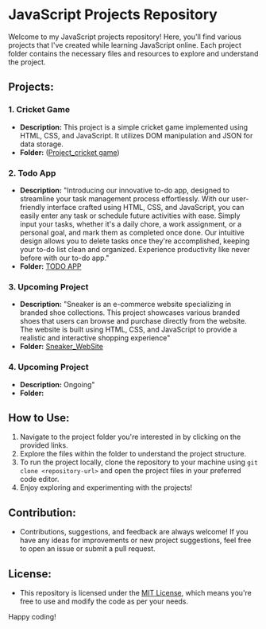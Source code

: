 

# JavaScript Projects Repository

Welcome to my JavaScript projects repository! Here, you'll find various projects that I've created while learning JavaScript online. Each project folder contains the necessary files and resources to explore and understand the project.

## Projects:

### 1. Cricket Game
- **Description:** This project is a simple cricket game implemented using HTML, CSS, and JavaScript. It utilizes DOM manipulation and JSON for data storage.
- **Folder:** ([Project_cricket game](https://github.com/Indranil102/javascript/tree/main/Project_cricket%20game))

### 2. Todo App
- **Description:**
"Introducing our innovative to-do app, designed to streamline your task management process effortlessly. With our user-friendly interface crafted using HTML, CSS, and JavaScript, you can easily enter any task or schedule future activities with ease. Simply input your tasks, whether it's a daily chore, a work assignment, or a personal goal, and mark them as completed once done. Our intuitive design allows you to delete tasks once they're accomplished, keeping your to-do list clean and organized. Experience productivity like never before with our to-do app."
- **Folder:** [TODO APP](https://github.com/Indranil102/javascript/tree/main/TODO%20APP)

### 3. Upcoming Project
- **Description:**
"Sneaker is an e-commerce website specializing in branded shoe collections. This project showcases various branded shoes that users can browse and purchase directly from the website. The website is built using HTML, CSS, and JavaScript to provide a realistic and interactive shopping experience"
- **Folder:** [Sneaker_WebSite]([https://github.com/Indranil102/javascript/tree/main/TODO%20APP](https://github.com/Indranil102/SneaKER_webSITE))

### 4. Upcoming Project
- **Description:**
Ongoing"
- **Folder:** []()

## How to Use:
1. Navigate to the project folder you're interested in by clicking on the provided links.
2. Explore the files within the folder to understand the project structure.
3. To run the project locally, clone the repository to your machine using `git clone <repository-url>` and open the project files in your preferred code editor.
4. Enjoy exploring and experimenting with the projects!

## Contribution:
- Contributions, suggestions, and feedback are always welcome! If you have any ideas for improvements or new project suggestions, feel free to open an issue or submit a pull request.

## License:
- This repository is licensed under the [MIT License](LICENSE), which means you're free to use and modify the code as per your needs.

Happy coding!
